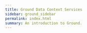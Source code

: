 ```yaml
---
title: Ground Data Context Services
sidebar: ground_sidebar
permalink: index.html
summary: An introduction to Ground.
---
```

